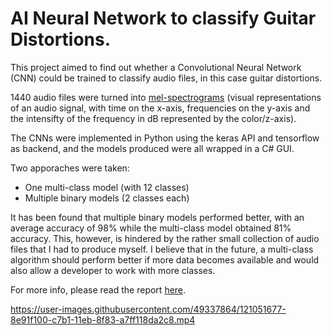 
# AI Neural Network to classify Guitar Distortions.

This project aimed to find out whether a Convolutional Neural Network (CNN) could be trained to classify audio files, in this case guitar distortions.

1440 audio files were turned into [mel-spectrograms](https://librosa.org/doc/latest/_images/librosa-feature-melspectrogram-1.png) (visual representations of an audio signal, with time on the x-axis, frequencies on the y-axis and the intensifty of the frequency in dB represented by the color/z-axis).

The CNNs were implemented in Python using the keras API and tensorflow as backend, and the models produced were all wrapped in a C# GUI.

Two apporaches were taken:
* One multi-class model (with 12 classes) 
* Multiple binary models (2 classes each)

It has been found that multiple binary models performed better, with an average accuracy of 98% while the multi-class model obtained 81% accuracy. This, however, is hindered by the rather small collection of audio files that I had to produce myself. I believe that in the future, a multi-class algorithm should perform better if more data becomes available and would also allow a developer to work with more classes.

For more info, please read the report [here](https://github.com/musevarg/AI-NeuralNetwork-Classifying-Guitar-Distortions/blob/main/Docs/report.pdf).

https://user-images.githubusercontent.com/49337864/121051677-8e91f100-c7b1-11eb-8f83-a7ff118da2c8.mp4
